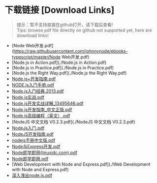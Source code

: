 # 下载链接 [Download Links]

> 提示：暂不支持直接在github打开，请下载后查看!<br>
> Tips: browse pdf file directly on github not supported yet, here are download links!

- [Node Web开发.pdf](https://raw.githubusercontent.com/johnnynode/ebooks-typescript/master/Node Web开发.pdf)
- [Node.js in Action.pdf](./Node.js in Action.pdf)
- [Node.js in Practice.pdf](./Node.js in Practice.pdf)
- [Node.js the Right Way.pdf](./Node.js the Right Way.pdf)
- [Node.js+开发指南.pdf](./Node.js+开发指南.pdf)
- [NODE.js入门手册.pdf](./NODE.js入门手册.pdf)
- [Node.js入门经典.2013.pdf](./Node.js入门经典.2013.pdf)
- [Node.js实战.pdf](./Node.js实战.pdf)
- [Node.js开发实战详解_13495646.pdf](./Node.js开发实战详解_13495646.pdf)
- [Node.js开发指南_中文正版.pdf](./Node.js开发指南_中文正版.pdf)
- [Node.js高级编程（英文）.pdf](./Node.js高级编程（英文）.pdf)
- [NodeJS 中文文档 V0.2.3.pdf](./NodeJS 中文文档 V0.2.3.pdf)
- [NodeJs入门.pdf](./NodeJs入门.pdf)
- [NodeJS开发指南.pdf](./NodeJS开发指南.pdf)
- [nodejs手册中文版.pdf](./nodejs手册中文版.pdf)
- [Node与Express开发.pdf](./Node与Express开发.pdf)
- [Node即学即用(linuxidc.com).pdf](./Node即学即用(linuxidc.com).pdf)
- [Node即学即用.pdf](./Node即学即用.pdf)
- [Web Development with Node and Express.pdf](./Web Development with Node and Express.pdf)
- [深入浅出node.js.pdf](./深入浅出node.js.pdf)